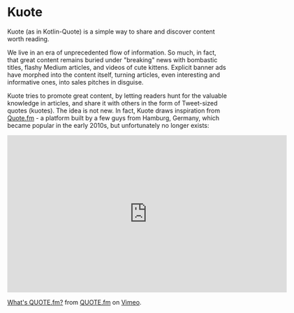 # Kuote

Kuote (as in Kotlin-Quote) is a simple way to share and discover content worth reading. 

We live in an era of unprecedented flow of information. So much, in fact, that great content remains buried under "breaking" news with  bombastic titles, flashy Medium articles, and videos of cute kittens. Explicit banner ads have morphed into the content itself, turning articles, even interesting and informative ones, into sales pitches in disguise. 

Kuote tries to promote great content, by letting readers hunt for the valuable knowledge in articles, and share it with others in the form of Tweet-sized quotes (kuotes). The idea is not new. In fact, Kuote draws inspiration from [Quote.fm](http://quote.fmhttps://web.archive.org/web/20130313083821/http://vimeo.com:80/44251833) - a platform built by a few guys from Hamburg, Germany, which became popular in the early 2010s, but unfortunately no longer exists:

<iframe src="https://player.vimeo.com/video/44251833" width="640" height="360" frameborder="0" webkitallowfullscreen mozallowfullscreen allowfullscreen></iframe>
<p><a href="https://vimeo.com/44251833">What&#039;s QUOTE.fm?</a> from <a href="https://vimeo.com/quotefm">QUOTE.fm</a> on <a href="https://vimeo.com">Vimeo</a>.</p>